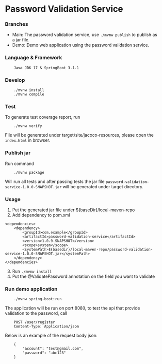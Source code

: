 # Password Validation Service

### Branches
- Main: The password validation service, use `./mvnw publish` to publish as a jar file.
- Demo: Demo web application using the password validation service.

### Language & Framework
```
    Java JDK 17 & SpringBoot 3.1.1
```

### Develop
```
    ./mvnw install
    ./mvnw compile
```

### Test
To generate test coverage report, run
``` 
    ./mvnw verify
```
File will be generated under target/site/jacoco-resources, please open the `index.html` in browser.

### Publish jar
Run command 
```
    ./mvnw package
```
Will run all tests and 
after passing tests the jar file `password-validation-service-1.0.0-SNAPSHOT.jar` will be generated under target directory.
### Usage
1. Put the generated jar file under ${baseDir}/local-maven-repo
2. Add dependency to pom.xml
```
<dependencies>
    <dependency>
    	<groupId>com.example</groupId>
    	<artifactId>password-validation-service</artifactId>
    	<version>1.0.0-SNAPSHOT</version>
    	<scope>system</scope>
    	<systemPath>${basedir}/local-maven-repo/password-validation-service-1.0.0-SNAPSHOT.jar</systemPath>
    </dependency>
</dependencies>
```
3. Run `./mvnw install`
4. Put the @ValidatePassword annotation on the field you want to validate

### Run demo application
```
    ./mvnw spring-boot:run
```
The application will be run on port 8080, to test the api that provide validation to the password, call
```
    POST /user/register
    Content-Type: Application/json
```
Below is an example of the request body json:
```
    {
        "account": "test@gmail.com",
        "password": "abc123"
    }
```
